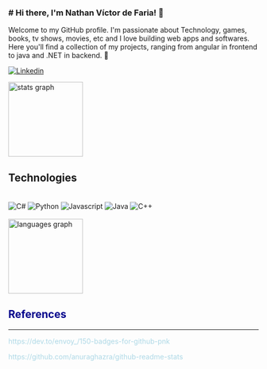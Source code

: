 ### # Hi there, I'm Nathan Víctor de Faria! 👋

Welcome to my GitHub profile. I'm passionate about Technology, games, books, tv shows, movies, etc and I love building web apps and softwares. Here you'll find a collection of my projects, ranging from angular in frontend to java and .NET in backend. 👋

[![Linkedin](https://img.shields.io/badge/LinkedIn-0077B5?style=for-the-badge&logo=linkedin&logoColor=white)](https://www.linkedin.com/in/nathan-faria-2061b8201/)

<div>
  <img src="https://github-readme-stats.vercel.app/api?hide_title=false&locale=pt-br&hide_rank=false&show_icons=true&include_all_commits=true&count_private=true&disable_animations=false&theme=radical&hide_border=false&username=ichbinnichts" height="150" alt="stats graph"  />
  <br>
</div>

## Technologies
<div style="display: inline_block"></br/>

  <img align="center" alt="C#" src="https://img.shields.io/badge/C%23-239120?style=for-the-badge&logo=c-sharp&logoColor=white"/>
  <img align="center" alt="Python" src="https://img.shields.io/badge/Python-3776AB?style=for-the-badge&logo=python&logoColor=white"/>
  <img align="center" alt="Javascript" src="https://img.shields.io/badge/JavaScript-323330?style=for-the-badge&logo=javascript&logoColor=F7DF1E"/>
  <img align="center" alt="Java" src="https://img.shields.io/badge/Java-ED8B00?style=for-the-badge&logo=java&logoColor=white" />
  <img align="center" alt="C++" src="https://img.shields.io/badge/C%2B%2B-00599C?style=for-the-badge&logo=c%2B%2B&logoColor=white"/>

</div>

<br/>

<img src="https://github-readme-stats.vercel.app/api/top-langs?hide_title=false&locale=pt-br&layout=compact&card_width=320&langs_count=5&theme=radical&hide_border=false&username=ichbinnichts" height="150" alt="languages graph"  />
</div>

<br/>
<div style="">
<h2 style="color: darkblue">References</h2>
<hr>
<p style="color: lightblue">https://dev.to/envoy_/150-badges-for-github-pnk<p>

<p style="color: lightblue">https://github.com/anuraghazra/github-readme-stats</p>
</div>
